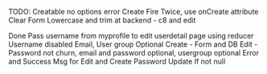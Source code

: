 TODO:
Creatable no options error
Create Fire Twice, use onCreate attribute
Clear Form
Lowercase and trim at backend - c8 and edit

Done
Pass username from myprofile to edit userdetail page using reducer
Username disabled
Email, User group Optional Create - Form and DB
Edit - Password not churn, email and password optional, usergroup optional
Error and Success Msg for Edit and Create
Password Update If not null
